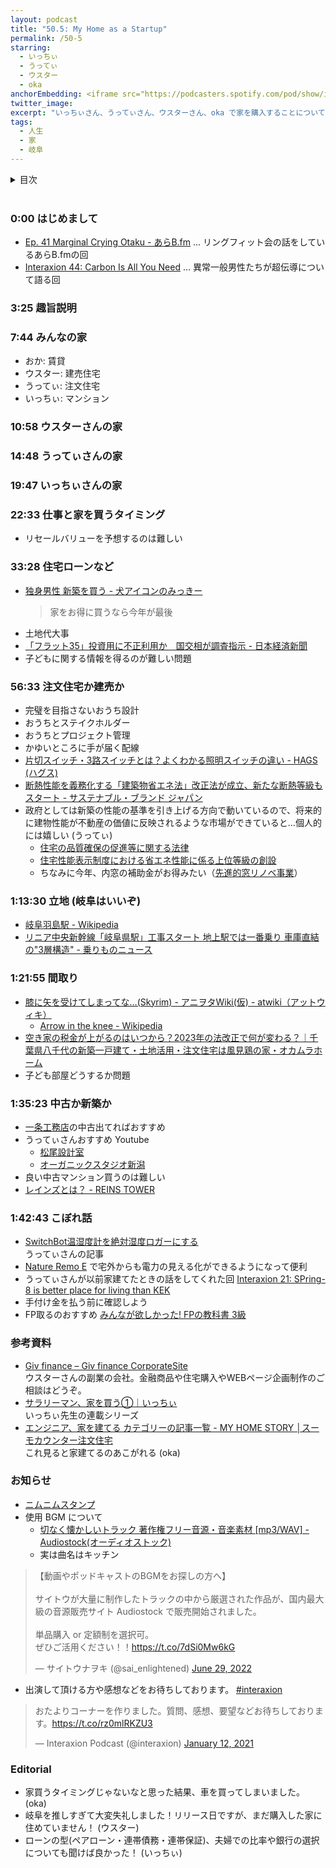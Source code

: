 ```yaml
---
layout: podcast
title: "50.5: My Home as a Startup"
permalink: /50-5
starring:
  - いっちぃ
  - うってぃ
  - ウスター
  - oka
anchorEmbedding: <iframe src="https://podcasters.spotify.com/pod/show/interaxion/embed/episodes/50-5-My-Home-as-a-Startup-------oka-e26culo" height="102px" width="100%" frameborder="0" scrolling="no"></iframe>
twitter_image: 
excerpt: "いっちぃさん、うってぃさん、ウスターさん、oka で家を購入することについて話しました。 (2023/03/26 収録)"
tags:
  - 人生
  - 家
  - 岐阜
---
```


<details>
<!-- https://github.com/gettalong/kramdown/issues/155#issuecomment-339793629 -->
<summary markdown='span'>目次</summary>
<nav>
  * this unordered seed list will be replaced by toc as unordered list
  {:toc}
<!-- https://stackoverflow.com/a/38419441/11480802 -->
</nav>
</details>
<br>

### 0:00 はじめまして

- [Ep. 41 Marginal Crying Otaku - あらB.fm](https://www.arkbfm.com/episode/41) ... リングフィット会の話をしているあらB.fmの回
- [Interaxion 44: Carbon Is All You Need](http://localhost:4000/44) ... 異常一般男性たちが超伝導について語る回

### 3:25 趣旨説明

### 7:44 みんなの家

- おか: 賃貸
- ウスター: 建売住宅
- うってぃ: 注文住宅
- いっちぃ: マンション

### 10:58 ウスターさんの家

### 14:48 うってぃさんの家

### 19:47 いっちぃさんの家

### 22:33 仕事と家を買うタイミング

- リセールバリューを予想するのは難しい

### 33:28 住宅ローンなど

- [独身男性 新築を買う - 犬アイコンのみっきー](https://www.mzyy94.com/blog/2023/02/27/my-new-house/)  
  >家をお得に買うなら今年が最後
- 土地代大事
- [「フラット35」投資用に不正利用か　国交相が調査指示 - 日本経済新聞](https://www.nikkei.com/article/DGXMZO44498140X00C19A5EE9000/)
- 子どもに関する情報を得るのが難しい問題

### 56:33 注文住宅か建売か

- 完璧を目指さないおうち設計
- おうちとステイクホルダー
- おうちとプロジェクト管理
- かゆいところに手が届く配線
- [片切スイッチ・3路スイッチとは？よくわかる照明スイッチの違い - HAGS (ハグス)](https://hags-ec.com/column/what-is-a-one-cut-switch-three-way-switchthe-difference-between-the-illumination-switches-that-are/)
- [断熱性能を義務化する「建築物省エネ法」改正法が成立、新たな断熱等級もスタート - サステナブル・ブランド ジャパン](https://www.sustainablebrands.jp/article/story/detail/1209348_1534.html)
- 政府としては新築の性能の基準を引き上げる方向で動いているので、将来的に建物性能が不動産の価値に反映されるような市場ができていると…個人的には嬉しい (うってぃ)
  - [住宅の品質確保の促進等に関する法律](https://www.mlit.go.jp/jutakukentiku/house/jutakukentiku_house_tk4_000016.html)
  - [住宅性能表示制度における省エネ性能に係る上位等級の創設](https://www.mlit.go.jp/common/001500212.pdf)
  - ちなみに今年、内窓の補助金がお得みたい（[先進的窓リノベ事業](https://window-renovation.env.go.jp/)）

### 1:13:30 立地 (岐阜はいいぞ)

- [岐阜羽島駅 - Wikipedia](https://ja.wikipedia.org/wiki/%E5%B2%90%E9%98%9C%E7%BE%BD%E5%B3%B6%E9%A7%85)
- [リニア中央新幹線「岐阜県駅」工事スタート 地上駅では一番乗り 車庫直結の"3層構造" - 乗りものニュース](https://trafficnews.jp/post/119573)

### 1:21:55 間取り

- [膝に矢を受けてしまってな…(Skyrim) - アニヲタWiki(仮) - atwiki（アットウィキ）](https://w.atwiki.jp/aniwotawiki/pages/11272.html)
  - [Arrow in the knee - Wikipedia](https://en.wikipedia.org/wiki/Arrow_in_the_knee)
- [空き家の税金が上がるのはいつから？2023年の法改正で何が変わる？｜千葉県八千代の新築一戸建て・土地活用・注文住宅は風見鶏の家・オカムラホーム](https://www.okamura-home.co.jp/column/202303-1/)
- 子ども部屋どうするか問題

### 1:35:23 中古か新築か

- [一条工務店](https://www.ichijo.co.jp/)の中古出てればおすすめ
- うってぃさんおすすめ Youtube
  - [松尾設計室](https://www.youtube.com/@user-bd8ss1ir8l/featured)
  - [オーガニックスタジオ新潟](https://www.youtube.com/@minorusagami)
- 良い中古マンション買うのは難しい
- [レインズとは？ - REINS TOWER](http://www.reins.or.jp/about/)

### 1:42:43 こぼれ話

- [SwitchBot温湿度計を絶対湿度ロガーにする](https://qiita.com/TMUS_SH/items/402ae53099986e3e19d9)  
  うってぃさんの記事
- [Nature Remo E](https://nature.global/nature-remo-e/) で宅外からも電力の見える化ができるようになって便利
- うってぃさんが以前家建てたときの話をしてくれた回 [Interaxion 21: SPring-8 is better place for living than KEK](https://interaxion-podcast.github.io/21)
- 手付け金を払う前に確認しよう
- FP取るのおすすめ [みんなが欲しかった! FPの教科書 3級](https://amzn.to/42yESW2)

### 参考資料

- [Giv finance – Giv finance CorporateSite](https://giv-finance.com/)  
  ウスターさんの副業の会社。金融商品や住宅購入やWEBページ企画制作のご相談はどうぞ。
- [サラリーマン、家を買う①｜いっちぃ](https://note.com/chotoq/n/n69439fd45fe4)  
  いっちぃ先生の連載シリーズ
- [エンジニア、家を建てる カテゴリーの記事一覧 - MY HOME STORY │スーモカウンター注文住宅](https://www.suumocounter.jp/chumon/report/jitsurei/archive/category/%E3%82%A8%E3%83%B3%E3%82%B8%E3%83%8B%E3%82%A2%E3%80%81%E5%AE%B6%E3%82%92%E5%BB%BA%E3%81%A6%E3%82%8B)  
  これ見ると家建てるのあこがれる (oka)

### お知らせ

- [ニムニムスタンプ](https://store.line.me/stickershop/product/20651080/ja)
- 使用 BGM について
  - [切なく懐かしいトラック 著作権フリー音源・音楽素材 [mp3/WAV] - Audiostock(オーディオストック)](https://audiostock.jp/audio/1267554)
  - 実は曲名はキッチン

<blockquote class="twitter-tweet tw-align-center"><p lang="ja" dir="ltr">【動画やポッドキャストのBGMをお探しの方へ】<br><br>サイトウが大量に制作したトラックの中から厳選された作品が、国内最大級の音源販売サイト Audiostock で販売開始されました。<br><br>単品購入 or 定額制を選択可。<br>ぜひご活用ください！！<a href="https://t.co/7dSi0Mw6kG">https://t.co/7dSi0Mw6kG</a></p>&mdash; サイトウナヲキ (@sai_enlightened) <a href="https://twitter.com/sai_enlightened/status/1542127615959392256?ref_src=twsrc%5Etfw">June 29, 2022</a>
</blockquote> <script async src="https://platform.twitter.com/widgets.js" charset="utf-8"></script>

- 出演して頂ける方や感想などをお待ちしております。 [#interaxion](https://twitter.com/hashtag/interaxion)

<blockquote class="twitter-tweet tw-align-center"><p lang="ja" dir="ltr">おたよりコーナーを作りました。質問、感想、要望などお待ちしております。<a href="https://t.co/rz0mlRKZU3">https://t.co/rz0mlRKZU3</a></p>— Interaxion Podcast (@interaxion) <a href="https://twitter.com/interaxion/status/1348936492488421378?ref_src=twsrc%5Etfw">January 12, 2021</a>
</blockquote> <script async src="https://platform.twitter.com/widgets.js" charset="utf-8"></script>

### Editorial

- 家買うタイミングじゃないなと思った結果、車を買ってしまいました。 (oka)
- 岐阜を推しすぎて大変失礼しました！リリース日ですが、まだ購入した家に住めていません！ (ウスター)
- ローンの型(ペアローン・連帯債務・連帯保証)、夫婦での比率や銀行の選択についても聞けば良かった！ (いっちぃ)
